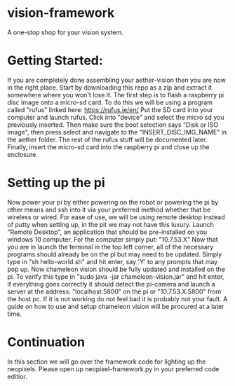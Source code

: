 # vision-framework

A one-stop shop for your vision system.

# Getting Started:

If you are completely done assembling your aether-vision then you are now in the right place.
Start by downloading this repo as a zip and extract it somewhere where you won't lose it.
The first step is to flash a raspberry pi disc image onto a micro-sd card.
To do this we will be using a program called "rufus" linked here: https://rufus.ie/en/
Put the SD card into your computer and launch rufus.
Click into "device" and select the micro sd you previously inserted.
Then make sure the boot selection says "Disk or ISO image", then press select and navigate to the "INSERT_DISC_IMG_NAME" in the aether folder.
The rest of the rufus stuff will be documented later.
Finally, insert the micro-sd card into the raspberry pi and close up the enclosure.

# Setting up the pi

Now power your pi by either powering on the robot or powering the pi by other means and ssh into it via your preferred method whether that be wireless or wired.
For ease of use, we will be using remote desktop instead of putty when setting up, in the pit we may not have this luxury.
Launch "Remote Desktop", an application that should be pre-installed on you windows 10 computer.
For the computer simply put: "10.7.53.X"
Now that you are in launch the terminal in the top left corner, all of the necessary programs should already be on the pi but may need to be updated.
Simply type in "sh hello-world.sh" and hit enter, say 'Y' to any prompts that may pop up.
Now chameleon vision should be fully updated and installed on the pi.
To verify this type in "sudo java -jar chameleon-vision.jar" and hit enter, if everything goes correctly it should detect the pi-camera and launch a server at the address: "localhost:5800" on the pi or "10.7.53.X:5800" from the host pc.
If it is not working do not feel bad it is probably not your fault.
A guide on how to use and setup chameleon vision will be procured at a later time.

# Continuation

In this section we will go over the framework code for lighting up the neopixels.
Please open up neopixel-framework.py in your preferred code editior.
